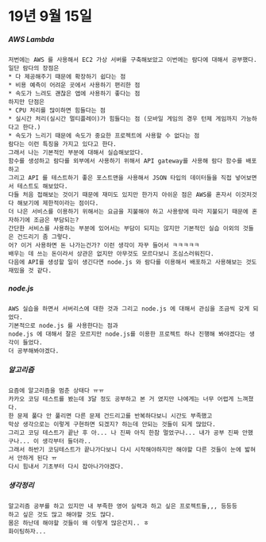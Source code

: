 # 19년 9월 15일

##### AWS Lambda
    저번에는 AWS 를 사용해서 EC2 가상 서버를 구축해보았고 이번에는 람다에 대해서 공부했다.
    일단 람다의 장점은
    * 다 제공해주기 때문에 확장하기 쉽다는 점
    * 비용 예측이 어려운 곳에서 사용하기 편리한 점
    * 속도가 느려도 괜찮은 앱에 사용하기 좋다는 점
    하지만 단점은
    * CPU 처리를 많이하면 힘들다는 점
    * 실시간 처리(실시간 멀티플레이)가 힘들다는 점 (모바일 게임의 경우 턴제 게임까지 가능하다고 한다.)
    * 속도가 느리기 때문에 속도가 중요한 프로젝트에 사용할 수 없다는 점
    람다는 이런 특징을 가지고 있다고 한다.
    그래서 나는 기본적인 부분에 대해서 실습해보았다.
    함수를 생성하고 람다를 외부에서 사용하기 위해서 API gateway를 사용해 람다 함수를 배포하고
    그리고 API 를 테스트하기 좋은 포스트맨을 사용해서 JSON 타입의 데이터들을 직접 넣어보면서 테스트도 해보았다.
    다들 처음 접해보는 것이기 때문에 재미도 있지만 한가지 아쉬운 점은 AWS를 혼자서 이것저것 다 해보기에 제한적이라는 점이다.
    더 나은 서비스를 이용하기 위해서는 요금을 지불해야 하고 사용량에 따라 지불되기 때문에 혼자하기에 조금은 부담되는?
    간단한 서비스를 사용하는 부분에 있어서는 부담이 되지는 않지만 기본적인 실습 이외의 것들은 건드리기 좀 그렇다.
    어? 이거 사용하면 돈 나가는건가? 이런 생각이 자꾸 들어서 ㅋㅋㅋㅋㅋ
    배우는 데 쓰는 돈이라서 상관은 없지만 아무것도 모르다보니 조심스러워진다.
    다음에 API를 생성할 일이 생긴다면 node.js 와 람다를 이용해서 배포하고 사용해보는 것도 재밌을 것 같다.

##### node.js
    AWS 실습을 하면서 서버리스에 대한 것과 그리고 node.js 에 대해서 관심을 조금씩 갖게 되었다.
    기본적으로 node.js 를 사용한다는 점과
    node.js 에 대해서 잘은 모르지만 node.js를 이용한 프로젝트 하나 진행해 봐야겠다는 생각이 들었다.
    더 공부해봐야겠다.

##### 알고리즘
    요즘에 알고리즘을 멈춘 상태다 ㅠㅠ
    카카오 코딩 테스트를 봤는데 3달 정도 공부하고 본 거 였지만 나에게는 너무 어렵게 느껴졌다.
    한 문제 풀다 안 풀리면 다른 문제 건드리고를 반복하다보니 시간도 부족했고
    막상 생각으로는 이렇게 구현하면 되겠지? 하는데 안되는 것들이 되게 많았다.
    그리고 코딩 테스트가 끝난 후 아... 나 진짜 아직 한참 멀었구나... 내가 공부 진짜 안했구나... 이 생각부터 들더라..
    그래서 하반기 코딩테스트가 끝나가다보니 다시 시작해야하지만 해야할 다른 것들이 눈에 밟혀서 안하게 된다 ㅠ
    다시 힘내서 기초부터 다시 잡아나가야겠다.
    
##### 생각정리
    알고리즘 공부를 하고 있지만 내 부족한 영어 실력과 하고 싶은 프로젝트들,,, 등등등
    하고 싶은 것도 많고 해야할 것도 많다.
    몸은 하난데 해야할 것들이 왜 이렇게 많은건지.. ㅎ
    화이팅하자...
